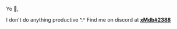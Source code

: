 Yo 👋,

I don't do anything productive ^.^
Find me on discord at [**xMdb#2388**](https://discordapp.com/users/418334108251586562)